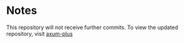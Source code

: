 # Notes

This repository will not receive further commits. To view the updated repository, visit 
[axum-plus](https://github.com/theProject-dev/axum-plus, "go to axum-plus repository")
